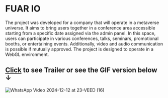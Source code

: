 # **FUAR IO**

 The project was developed for a company that will operate in a metaverse universe. It aims to bring users together in a conference area accessible starting from a specific date assigned via the admin panel.
In this space, users can participate in various conferences, talks, seminars, promotional booths, or entertaining events. Additionally, video and audio communication is possible if mutually approved.
The project is designed to operate in a WebGL environment.

 ## [Click](https://drive.google.com/file/d/16c2S_XyPrVT_k1s4rgAN0uF78-YenzQy/view?usp=sharing) to see Trailer or see the GIF version below **&darr;**

![WhatsApp Video 2024-12-12 at 23-VEED (16)](https://github.com/user-attachments/assets/016909ac-2d0d-407d-bcd1-5c1d74185f7f)

